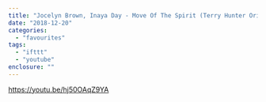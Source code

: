 ```yaml
---
title: "Jocelyn Brown, Inaya Day - Move Of The Spirit (Terry Hunter Original Disco Mix)"
date: "2018-12-20"
categories: 
  - "favourites"
tags: 
  - "ifttt"
  - "youtube"
enclosure: ""
---
```


https://youtu.be/hj50OAqZ9YA
